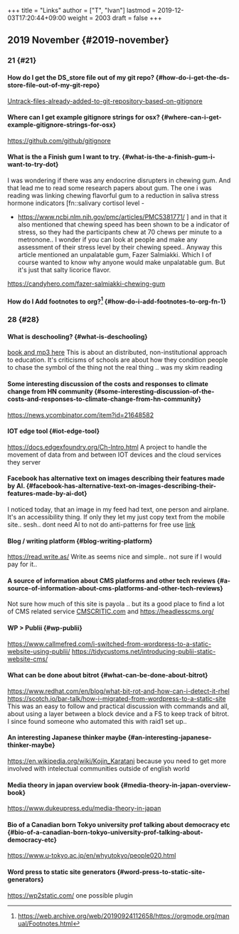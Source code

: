 +++
title = "Links"
author = ["T", "Ivan"]
lastmod = 2019-12-03T17:20:44+09:00
weight = 2003
draft = false
+++

## 2019 November {#2019-november}


### 21 {#21}


#### How do I get the DS\_store file out of my git repo? {#how-do-i-get-the-ds-store-file-out-of-my-git-repo}

[Untrack-files-already-added-to-git-repository-based-on-gitignore](https://web.archive.org/web/20190521183336/http://www.codeblocq.com/2016/01/Untrack-files-already-added-to-git-repository-based-on-gitignore/)


#### Where can I get example gitignore strings for osx? {#where-can-i-get-example-gitignore-strings-for-osx}

<https://github.com/github/gitignore>


#### What is the a Finish gum I want to try. {#what-is-the-a-finish-gum-i-want-to-try-dot}

I was wondering if there was any endocrine disrupters in chewing
gum. And that lead me to read some research papers about gum. The
one i was reading was linking chewing flavorful gum to a reduction
in saliva stress hormone indicators [fn::salivary cortisol level -

-   <https://www.ncbi.nlm.nih.gov/pmc/articles/PMC5381771/> ] and in
    that it also mentioned that chewing speed has been shown to be a
    indicator of stress, so they had the participants chew at 70
    chews per minute to a metronone.. I wonder if you can look at
    people and make any assessment of their stress level by their
    chewing speed.. Anyway this article mentioned an unpalatable
    gum, Fazer Salmiakki. Which I of course wanted to know why
    anyone would make unpalatable gum. But it's just that salty
    licorice flavor.

<https://candyhero.com/fazer-salmiakki-chewing-gum>


#### How do I Add footnotes to org?[^fn:1] {#how-do-i-add-footnotes-to-org-fn-1}


### 28 {#28}


#### What is deschooling? {#what-is-deschooling}

[book and mp3 here](http://www.unwelcomeguests.net/Deschooling_Society) This is about an distributed,
non-institutional approach to education. It's criticisms of
schools are about how they condition people to chase the symbol
of the thing not the real thing .. was my skim reading


#### Some interesting discussion of the costs and responses to climate change from HN community {#some-interesting-discussion-of-the-costs-and-responses-to-climate-change-from-hn-community}

<https://news.ycombinator.com/item?id=21648582>


#### IOT edge tool {#iot-edge-tool}

<https://docs.edgexfoundry.org/Ch-Intro.html>
A project to handle the movement of data from and between IOT
devices and the cloud services they server


#### Facebook has alternative text on images describing their features made by AI. {#facebook-has-alternative-text-on-images-describing-their-features-made-by-ai-dot}

I noticed today, that an image in my feed had text, one person
and airplane. It's an accessibility thing. If only they let my
just copy text from the mobile site.. sesh.. dont need AI to not
do anti-patterns for free use
[link](https://www.theverge.com/2016/4/5/11364914/facebook-automatic-alt-tags-blind-visually-impared)


#### Blog / writing platform {#blog-writing-platform}

<https://read.write.as/> Write.as seems nice and simple.. not sure
if I would pay for it..


#### A source of information about CMS platforms and other tech reviews {#a-source-of-information-about-cms-platforms-and-other-tech-reviews}

Not sure how much of this site is payola .. but its a good place
to find a lot of CMS related service [CMSCRITIC.com](https://www.cmscritic.com)
and <https://headlesscms.org/>


#### WP > Publii {#wp-publii}

<https://www.callmefred.com/i-switched-from-wordpress-to-a-static-website-using-publii/>
<https://tidycustoms.net/introducing-publii-static-website-cms/>


#### What can be done about bitrot {#what-can-be-done-about-bitrot}

<https://www.redhat.com/en/blog/what-bit-rot-and-how-can-i-detect-it-rhel>
<https://scotch.io/bar-talk/how-i-migrated-from-wordpress-to-a-static-site>
This was an easy to follow and practical discussion with
commands and all, about using a layer between a block device and
a FS to keep track of bitrot. I since found someone who
automated this with raid1 set up..


#### An interesting Japanese thinker maybe {#an-interesting-japanese-thinker-maybe}

<https://en.wikipedia.org/wiki/Kojin_Karatani>
because you need to get more involved with intelectual
communities outside of english world


#### Media theory in japan overview book {#media-theory-in-japan-overview-book}

<https://www.dukeupress.edu/media-theory-in-japan>


#### Bio of a Canadian born Tokyo university prof talking about democracy etc {#bio-of-a-canadian-born-tokyo-university-prof-talking-about-democracy-etc}

<https://www.u-tokyo.ac.jp/en/whyutokyo/people020.html>


#### Word press to static site generators {#word-press-to-static-site-generators}

<https://wp2static.com/>
one possible plugin

[^fn:1]: <https://web.archive.org/web/20190924112658/https://orgmode.org/manual/Footnotes.html>
